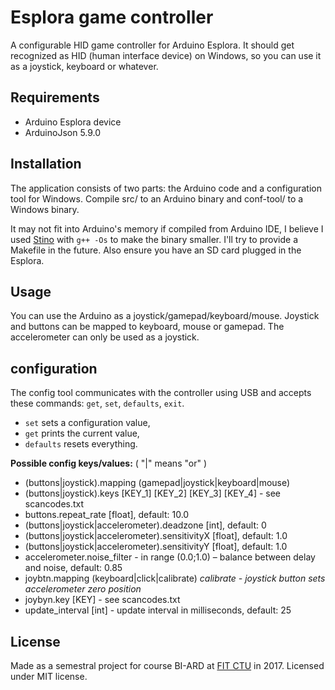# Esplora game controller
A configurable HID game controller for Arduino Esplora.
It should get recognized as HID (human interface device) on Windows,
so you can use it as a joystick, keyboard or whatever.

## Requirements
- Arduino Esplora device
- ArduinoJson 5.9.0

## Installation
The application consists of two parts: the Arduino code and a configuration tool for Windows.
Compile src/ to an Arduino binary and conf-tool/ to a Windows binary.


It may not fit into Arduino's memory if compiled from Arduino IDE, I believe I used [Stino](https://github.com/Robot-Will/Stino) with ```g++ -Os``` to make the binary smaller.
I'll try to provide a Makefile in the future.
Also ensure you have an SD card plugged in the Esplora.

## Usage
You can use the Arduino as a joystick/gamepad/keyboard/mouse.
Joystick and buttons can be mapped to keyboard, mouse or gamepad.
The accelerometer can only be used as a joystick.

## configuration
The config tool communicates with the controller using USB and
accepts these commands: `get`, `set`, `defaults`, `exit`.
- `set` sets a configuration value,
- `get` prints the current value,
- `defaults` resets everything.

**Possible config keys/values:** ( "|" means "or" )
- (buttons|joystick).mapping (gamepad|joystick|keyboard|mouse)
- (buttons|joystick).keys [KEY_1] [KEY_2] [KEY_3] [KEY_4] - see scancodes.txt
- buttons.repeat_rate [float], default: 10.0
- (buttons|joystick|accelerometer).deadzone [int], default: 0
- (buttons|joystick|accelerometer).sensitivityX [float], default: 1.0
- (buttons|joystick|accelerometer).sensitivityY [float], default: 1.0
- accelerometer.noise_filter - in range (0.0;1.0) – balance between delay and noise, default: 0.85
- joybtn.mapping (keyboard|click|calibrate) _calibrate - joystick button sets accelerometer zero position_
- joybyn.key [KEY] - see scancodes.txt
- update_interval [int] - update interval in milliseconds, default: 25


## License
Made as a semestral project for course BI-ARD at [FIT CTU](https://fit.cvut.cz/en) in 2017.
Licensed under MIT license.
